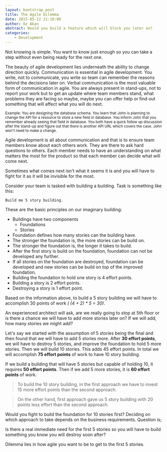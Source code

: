 ```yaml
---
layout: bootstrap_post
title: The Agile Dilemma
date: 2015-05-12 21:10:00
author: Oz Akan
abstract: Would you build a feature which will block you later on?
categories:
    - Development
---
```


Not knowing is simple. You want to know just enough so you can take a step without even being ready for the next one.

The beauty of agile development lies underneath the ability to change direction quickly. Communication is essential in agile development. You write, not to communicate, you write so team can remember the reasons behind the decisions  later on. Verbal communication is the most valuable form of communication in agile. You are always present in stand-ups, not to report your work but to get an update where team members stand, what problems they are facing so maybe, maybe you can offer help or find out something that will affect what you will do next.

<sub>Example: You are designing the database schema. You learn that John is planning to change the API for a resource to store a new field in database. You inform John that you remember already seeing that field in database. You both have a quick follow up discussion after the stand-up and figure out that there is another API URL which covers the case. John won't need to make a change.</sub>

Agile development is all about communication and that is to ensure team members know about each others work. They are there to ask hard questions to others. Each member needs to have an understanding on what matters the most for the product so that each member can decide what will come next.

Sometimes what comes next isn't what it seems it is and you will have to fight for it as it will be invisible for the most.

Consider your team is tasked with building a building. Task is something like this:

`Build me 5 story building.`

These are the basic principles on our imaginary building:

- Buildings have two components
  - Foundations
  - Stories
- Foundation defines how many stories can the building have.
- The stronger the foundation is, the more stories can be build on.
- The stronger the foundation is, the longer it takes to build.
- After the first story is build on the foundation, foundation can not be developed any further.
- If all stories on the foundation are destroyed, foundation can be developed and new stories can be build on top of the improved foundation.
- Building the foundation to hold one story is 4 effort points.
- Building a story is 2 effort points.
- Destroying a story is 1 effort point.

Based on the information above, to build a 5 story building we will have to accomplish 30 points of work _( (4 + 2) * 5 = 30)_.

An experienced architect will ask, are we really going to stop at 5th floor or is there a chance we will have to add more stories later on? If we will add, how many stories we might add?

Let's say we started with the assumption of 5 stories being the final and then found that we will have to add 5 stories more. After **30 effort points**, we will have to destroy 5 stories, and improve the foundation to hold 5 more stories. Then we will build 10 stories. This adds 45 effort points. In total we will accomplish **75 effort points** of work to have 10 story building.

If we build a building that will have 5 stories but capable of holding 10, it requires **50 effort points**. Then if we add 5 more stories, it is **60 effort points** of work.

   > To build the 10 story building, in the first approach we have to invest 15 more effort points than the second approach.

   > On the other hand, first approach gave us 5 story building with 20 points less effort than the second approach.

Would you fight to build the foundation for 10 stories first? Deciding on which approach to take depends on the business requirements. Question is;

<p class="highlight">Is there a real immediate need for the first 5 stories so you will have to build something you know you will destroy soon after?</p>

Dilemma lies in how agile you want to be to get to the first 5 stories.
